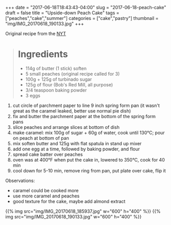 +++
date = "2017-06-18T18:43:43-04:00"
slug = "2017-06-18-peach-cake"
draft = false
title = "Upside-down Peach Cake"
tags = ["peaches","cake","summer"]
categories = ["cake","pastry"]
thumbnail = "img/IMG_20170618_190133.jpg"
+++

Original recipe from the [NYT](https://cooking.nytimes.com/recipes/6355-peach-upside-down-cake)

> # Ingredients
>
> * 114g of butter (1 stick) soften
> * 5 small peaches (original recipe called for 3)
> * 100g  + 125g of turbinado sugar
> * 125g of flour (Bob's Red Mill, all purpose)
> * 3/4 teaspoon baking powder
> * 3 eggs

1. cut circle of parchment paper to line 9 inch spring form pan (it wasn't great as the caramel leaked, better use normal pie dish)
2. fix and butter the parchment paper at the bottom of the spring form pans
3. slice peaches and arrange slices at bottom of dish
4. make caramel: mix 100g of sugar + 60g of water, cook until 130°C; pour on peach at bottom of pan
5. mix soften butter and 125g with flat spatula in stand up mixer
6. add one egg at a time, followed by baking powder, and flour
7. spread cake batter over peaches
8. oven was at 400°F when put the cake in, lowered to 350°C, cook for 40 min
9. cool down for 5-10 min, remove ring from pan, put plate over cake, flip it


Observations:

- caramel could be cooked more
- use more caramel and peaches
- good texture for the cake, maybe add almond extract

{{% img src="img/IMG_20170618_185937.jpg" w="600" h="400" %}}
{{% img src="img/IMG_20170618_190133.jpg" w="600" h="400" %}}
